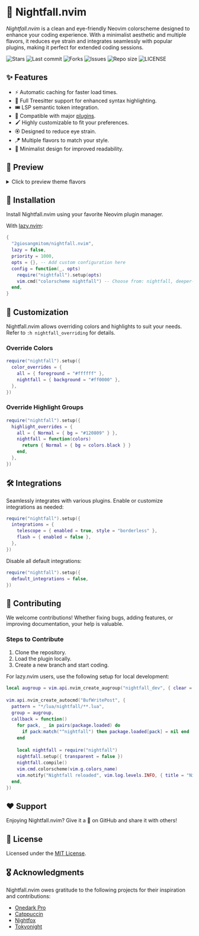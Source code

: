 # 🌆 Nightfall.nvim

_Nightfall.nvim_ is a clean and eye-friendly Neovim colorscheme designed to enhance your coding experience. With a minimalist aesthetic and multiple flavors, it reduces eye strain and integrates seamlessly with popular plugins, making it perfect for extended coding sessions.

![Stars](https://img.shields.io/github/stars/2giosangmitom/nightfall.nvim?style=for-the-badge&logo=apachespark&color=C9CBFF&logoColor=D9E0EE&labelColor=302D41)
![Last commit](https://img.shields.io/github/last-commit/2giosangmitom/nightfall.nvim?style=for-the-badge&logo=github&color=7dc4e4&logoColor=D9E0EE&labelColor=302D41)
![Forks](https://img.shields.io/github/forks/2giosangmitom/nightfall.nvim?style=for-the-badge&logo=starship&color=8bd5ca&logoColor=D9E0EE&labelColor=302D41)
![Issues](https://img.shields.io/github/issues/2giosangmitom/nightfall.nvim?style=for-the-badge&logo=lightning&color=8bd5ca&logoColor=D9E0EE&labelColor=302D41)
![Repo size](https://img.shields.io/github/repo-size/2giosangmitom/nightfall.nvim?color=%23DDB6F2&label=SIZE&logo=codesandbox&style=for-the-badge&logoColor=D9E0EE&labelColor=302D41)
![LICENSE](https://img.shields.io/github/license/2giosangmitom/nightfall.nvim?style=for-the-badge&logo=alpinedotjs&color=ee999f&logoColor=D9E0EE&labelColor=302D41)

## ✨ Features

- ⚡️ Automatic caching for faster load times.
- 🌲 Full Treesitter support for enhanced syntax highlighting.
- 🎟️ LSP semantic token integration.
- 🧩 Compatible with major [plugins](#-supported-plugins).
- 🖌️ Highly customizable to fit your preferences.
- 🏵 Designed to reduce eye strain.
- 🪁 Multiple flavors to match your style.
- 🍗 Minimalist design for improved readability.

## 🎨 Preview

<details>
<summary>Click to preview theme flavors</summary>

### Nightfall

![Nightfall](./assets/nightfall.png)

### Deeper Night

![Deeper Night](./assets/deeper-night.png)

### Maron

![Maron](./assets/maron.png)

### Nord

![Nord](./assets/nord.png)

### Transparent Themes

#### Transparent Nightfall

![Transparent Nightfall](./assets/transparent_nightfall.png)

#### Transparent Deeper Night

![Transparent Deeper Night](./assets/transparent_deeper-night.png)

#### Transparent Maron

![Transparent Maron](./assets/transparent_maron.png)

#### Transparent Nord

![Transparent Nord](./assets/transparent_nord.png)

</details>

## 🚀 Installation

Install Nightfall.nvim using your favorite Neovim plugin manager.

With [lazy.nvim](https://github.com/folke/lazy.nvim):

```lua
{
  "2giosangmitom/nightfall.nvim",
  lazy = false,
  priority = 1000,
  opts = {}, -- Add custom configuration here
  config = function(_, opts)
    require("nightfall").setup(opts)
    vim.cmd("colorscheme nightfall") -- Choose from: nightfall, deeper-night, maron, nord
  end,
}
```

## 🎨 Customization

Nightfall.nvim allows overriding colors and highlights to suit your needs. Refer to `:h nightfall_overriding` for details.

### Override Colors

```lua
require("nightfall").setup({
  color_overrides = {
    all = { foreground = "#ffffff" },
    nightfall = { background = "#ff0000" },
  },
})
```

### Override Highlight Groups

```lua
require("nightfall").setup({
  highlight_overrides = {
    all = { Normal = { bg = "#120809" } },
    nightfall = function(colors)
      return { Normal = { bg = colors.black } }
    end,
  },
})
```

## 🛠️ Integrations

Seamlessly integrates with various plugins. Enable or customize integrations as needed:

```lua
require("nightfall").setup({
  integrations = {
    telescope = { enabled = true, style = "borderless" },
    flash = { enabled = false },
  },
})
```

Disable all default integrations:

```lua
require("nightfall").setup({
  default_integrations = false,
})
```

## 🤝 Contributing

We welcome contributions! Whether fixing bugs, adding features, or improving documentation, your help is valuable.

### Steps to Contribute

1. Clone the repository.
2. Load the plugin locally.
3. Create a new branch and start coding.

For lazy.nvim users, use the following setup for local development:

```lua
local augroup = vim.api.nvim_create_augroup("nightfall_dev", { clear = true })

vim.api.nvim_create_autocmd("BufWritePost", {
  pattern = "*/lua/nightfall/**.lua",
  group = augroup,
  callback = function()
    for pack, _ in pairs(package.loaded) do
      if pack:match("^nightfall") then package.loaded[pack] = nil end
    end

    local nightfall = require("nightfall")
    nightfall.setup({ transparent = false })
    nightfall.compile()
    vim.cmd.colorscheme(vim.g.colors_name)
    vim.notify("Nightfall reloaded", vim.log.levels.INFO, { title = "Nightfall" })
  end,
})
```

## ❤️ Support

Enjoying Nightfall.nvim? Give it a 🌟 on GitHub and share it with others!

## 📜 License

Licensed under the [MIT License](LICENSE).

## 🎖️ Acknowledgments

Nightfall.nvim owes gratitude to the following projects for their inspiration and contributions:

- [Onedark Pro](https://github.com/olimorris/onedarkpro.nvim)
- [Catppuccin](https://github.com/catppuccin/nvim)
- [Nightfox](https://github.com/EdenEast/nightfox.nvim)
- [Tokyonight](https://github.com/folke/tokyonight.nvim)
